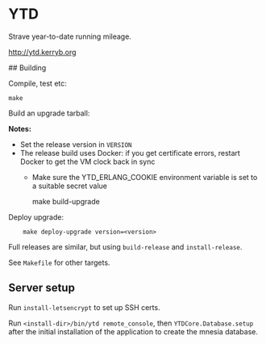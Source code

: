 # YTD

Strave year-to-date running mileage.

http://ytd.kerryb.org

## Building

Compile, test etc:

    make

Build an upgrade tarball:

**Notes:**

  * Set the release version in `VERSION`
  * The release build uses Docker: if you get certificate errors, restart Docker to
		get the VM clock back in sync
	* Make sure the YTD_ERLANG_COOKIE environment variable is set to a suitable
	  secret value

		make build-upgrade

Deploy upgrade:

		make deploy-upgrade version=<version>

Full releases are similar, but using `build-release` and `install-release`.

See `Makefile` for other targets.

## Server setup

Run `install-letsencrypt` to set up SSH certs.

Run `<install-dir>/bin/ytd remote_console`, then `YTDCore.Database.setup` after
the initial installation of the application to create the mnesia database.
